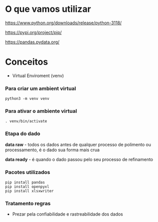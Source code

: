 # O que vamos utilizar

https://www.python.org/downloads/release/python-3118/

https://pypi.org/project/pip/

https://pandas.pydata.org/


# Conceitos

- Virtual Enviroment (venv)

### Para criar um ambient virtual

`python3 -m venv venv`

### Para ativar o ambiente virtual

`. venv/bin/activate`

### Etapa do dado

**data raw** - todos os dados antes de qualquer processo de polimento ou processamento, é o dado sua forma mais crua

**data ready** - é quando o dado passou pelo seu processo de refinamento

### Pacotes utilizados

```
pip install pandas
pip install openpyxl
pip install xlsxwriter
```

### Tratamento regras

- Prezar pela confiabilidade e rastreabilidade dos dados
